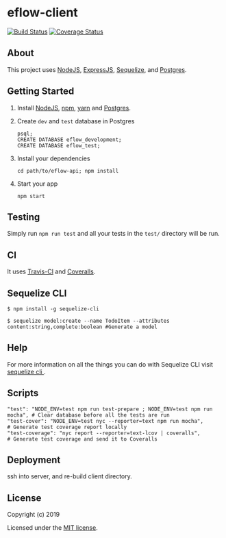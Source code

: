 # eflow-client

[![Build Status](https://travis-ci.org/leogoesger/eflow-client.svg?branch=master)](https://travis-ci.org/leogoesger/eflow-client)
[![Coverage Status](https://coveralls.io/repos/github/leogoesger/eflow-client/badge.svg?branch=master)](https://coveralls.io/github/leogoesger/eflow-client?branch=master)

## About

This project uses [NodeJS](https://nodejs.org/), [ExpressJS](https://expressjs.com/), [Sequelize](http://docs.sequelizejs.com/), and [Postgres](https://www.postgresql.org/).

## Getting Started

1.  Install [NodeJS](https://nodejs.org/), [npm](https://www.npmjs.com/), [yarn](https://yarnpkg.com/en/) and [Postgres](https://postgresapp.com/).
2.  Create `dev` and `test` database in Postgres

    ```
    psql;
    CREATE DATABASE eflow_development;
    CREATE DATABASE eflow_test;
    ```

3.  Install your dependencies

    ```
    cd path/to/eflow-api; npm install
    ```

4.  Start your app

    ```
    npm start
    ```

## Testing

Simply run `npm run test` and all your tests in the `test/` directory will be run.

## CI

It uses [Travis-CI](https://travis-ci.org/) and [Coveralls](https://coveralls.io/).

## Sequelize CLI

```
$ npm install -g sequelize-cli

$ sequelize model:create --name TodoItem --attributes content:string,complete:boolean #Generate a model
```

## Help

For more information on all the things you can do with Sequelize CLI visit [sequelize cli ](https://github.com/sequelize/cli).

## Scripts

```
"test": "NODE_ENV=test npm run test-prepare ; NODE_ENV=test npm run mocha", # Clear database before all the tests are run
"test-cover": "NODE_ENV=test nyc --reporter=text npm run mocha",             # Generate test coverage report locally
"test-coverage": "nyc report --reporter=text-lcov | coveralls",              # Generate test coverage and send it to Coveralls
```

## Deployment

ssh into server, and re-build client directory.

## License

Copyright (c) 2019

Licensed under the [MIT license](LICENSE).
